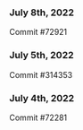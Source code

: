 ### July 8th, 2022

Commit #72921

### July 5th, 2022

Commit #314353


### July 4th, 2022

Commit #72281
